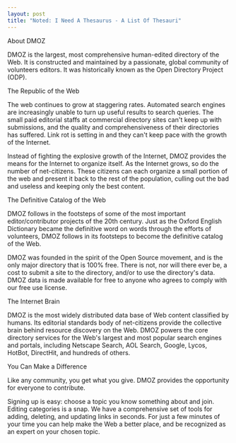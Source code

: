```yaml
---
layout: post
title: "Noted: I Need A Thesaurus - A List Of Thesauri"
---
```


About DMOZ

DMOZ is the largest, most comprehensive human-edited directory of the Web. It is constructed and maintained by a passionate, global community of volunteers editors. It was historically known as the Open Directory Project (ODP).

The Republic of the Web

The web continues to grow at staggering rates. Automated search engines are increasingly unable to turn up useful results to search queries. The small paid editorial staffs at commercial directory sites can't keep up with submissions, and the quality and comprehensiveness of their directories has suffered. Link rot is setting in and they can't keep pace with the growth of the Internet.

Instead of fighting the explosive growth of the Internet, DMOZ provides the means for the Internet to organize itself. As the Internet grows, so do the number of net-citizens. These citizens can each organize a small portion of the web and present it back to the rest of the population, culling out the bad and useless and keeping only the best content.

The Definitive Catalog of the Web

DMOZ follows in the footsteps of some of the most important editor/contributor projects of the 20th century. Just as the Oxford English Dictionary became the definitive word on words through the efforts of volunteers, DMOZ follows in its footsteps to become the definitive catalog of the Web.

DMOZ was founded in the spirit of the Open Source movement, and is the only major directory that is 100% free. There is not, nor will there ever be, a cost to submit a site to the directory, and/or to use the directory's data. DMOZ data is made available for free to anyone who agrees to comply with our free use license.

The Internet Brain

DMOZ is the most widely distributed data base of Web content classified by humans.  Its editorial standards body of net-citizens provide the collective brain behind resource discovery on the Web.  DMOZ powers the core directory services for the Web's largest and most popular search engines and portals, including Netscape Search, AOL Search, Google, Lycos, HotBot, DirectHit, and hundreds of others.

You Can Make a Difference

Like any community, you get what you give. DMOZ provides the opportunity for everyone to contribute.

Signing up is easy: choose a topic you know something about and join. Editing categories is a snap. We have a comprehensive set of tools for adding, deleting, and updating links in seconds. For just a few minutes of your time you can help make the Web a better place, and be recognized as an expert on your chosen topic.

